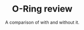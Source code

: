 ---
title: O-Ring review
subtitle: A comparison of with and without it.
layout: default
modal-id: 10
html: https://www.youtube.com/embed/6SZWgkYSvEo
thumbnail: oring.jpg
project-date: August 2018
category: Extras
description: This is a recorded gameplay that i did.

---